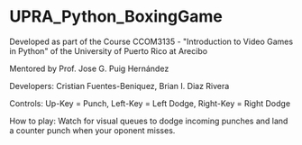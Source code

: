 # UPRA_Python_BoxingGame
Developed as part of the Course 
CCOM3135 - "Introduction to Video Games in Python"
of the University of Puerto Rico at Arecibo

Mentored by Prof. Jose G. Puig Hernández

Developers:
Cristian Fuentes-Beniquez,
Brian I. Diaz Rivera
 
Controls:
Up-Key = Punch, Left-Key = Left Dodge, Right-Key = Right Dodge

How to play:
Watch for visual queues to dodge incoming punches and land a counter punch when your oponent misses.

